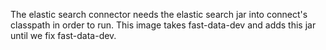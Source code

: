 The elastic search connector needs the elastic search jar into connect's
classpath in order to run. This image takes fast-data-dev and adds this
jar until we fix fast-data-dev.
